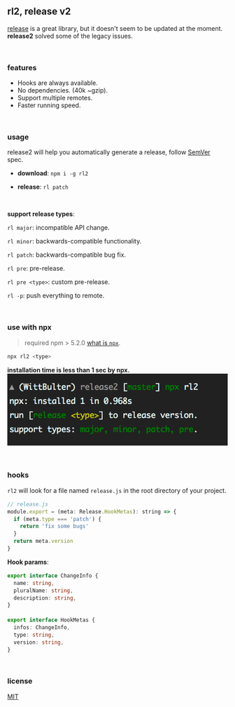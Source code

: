 ## rl2, release v2

[release](https://github.com/zeit/release) is a great library, but it doesn't seem to be updated at the moment. **release2** solved some of the legacy issues.

<br/>

### features

- Hooks are always available.
- No dependencies. (40k ~gzip).
- Support multiple remotes.
- Faster running speed.

<br/>

### usage

release2 will help you automatically generate a release, follow [SemVer](https://semver.org/) spec.

- **download**: `npm i -g rl2`

- **release**: `rl patch`

<br/>

**support release types**:

`rl major`: incompatible API change.

`rl minor`: backwards-compatible functionality.

`rl patch`: backwards-compatible bug fix.

`rl pre`: pre-release.

`rl pre <type>`: custom pre-release.

`rl -p`: push everything to remote.


<br/>

### use with npx

> required npm > 5.2.0
[what is `npx`](https://blog.npmjs.org/post/162869356040/introducing-npx-an-npm-package-runner).

```bash
npx rl2 <type>
```

**installation time is less than 1 sec by npx.**
&nbsp;&nbsp;![npx-demo](npx-demo.png)

<br/>

### hooks

`rl2` will look for a file named `release.js` in the root directory of your project.

```js
// release.js
module.export = (meta: Release.HookMetas): string => {
  if (meta.type === 'patch') {
    return 'fix some bugs'
  }
  return meta.version
}
```

**Hook params**:

```ts
export interface ChangeInfo {
  name: string,
  pluralName: string,
  description: string,
}

export interface HookMetas {
  infos: ChangeInfo,
  type: string,
  version: string,
}
```

<br/>

### license
[MIT](LICENSE)






